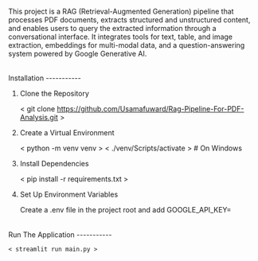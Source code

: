 ######
This project is a RAG (Retrieval-Augmented Generation) pipeline that processes PDF documents, extracts structured and unstructured content, and enables users to query the extracted information through a conversational interface. It integrates tools for text, table, and image extraction, embeddings for multi-modal data, and a question-answering system powered by Google Generative AI.

######
Installation -----------

1. Clone the Repository

    < git clone https://github.com/Usamafuward/Rag-Pipeline-For-PDF-Analysis.git >

2. Create a Virtual Environment

    < python -m venv venv >
    < ./venv/Scripts/activate >        # On Windows

3. Install Dependencies

    < pip install -r requirements.txt >

4. Set Up Environment Variables

    Create a .env file in the project root and add GOOGLE_API_KEY=<your-google-generative-ai-api-key>

######
Run The Application -----------

    < streamlit run main.py >